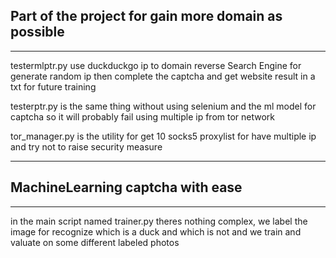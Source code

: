 ## Part of the project for gain more domain as possible

---

testermlptr.py use duckduckgo ip to domain reverse Search Engine for generate random ip then complete the captcha and get website result in a txt for future training

testerptr.py is the same thing without using selenium and the ml model for captcha so it will probably fail using multiple ip from tor network

tor_manager.py is the utility for get 10 socks5 proxylist for have multiple ip and try not to raise security measure

---

## MachineLearning captcha with ease

---

in the main script named trainer.py theres nothing complex, we label the image for recognize which is a duck and which is not and we train and valuate on some different labeled photos
